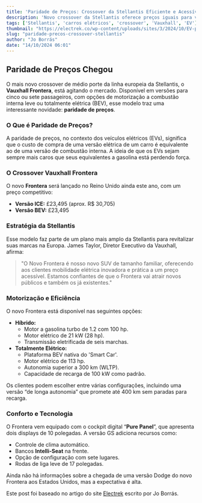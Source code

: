 ```yaml
---
title: 'Paridade de Preços: Crossover da Stellantis Eficiente e Acessível'
description: 'Novo crossover da Stellantis oferece preços iguais para versões EV e ICE, promovendo a paridade de preços.'
tags: ['Stellantis', 'carros elétricos', 'crossover', 'Vauxhall', 'EV']
thumbnail: "https://electrek.co/wp-content/uploads/sites/3/2024/10/EV-price-parity.jpg?quality=82&strip=all&w=1600"
slug: "paridade-precos-crossover-stellantis"
author: "Jo Borrás"
date: "14/10/2024 06:01"
---
```


## Paridade de Preços Chegou

O mais novo crossover de médio porte da linha europeia da Stellantis, o **Vauxhall Frontera**, está agitando o mercado. Disponível em versões para cinco ou sete passageiros, com opções de motorização a combustão interna leve ou totalmente elétrica (BEV), esse modelo traz uma interessante novidade: **paridade de preços**.

### O Que é Paridade de Preços?
A paridade de preços, no contexto dos veículos elétricos (EVs), significa que o custo de compra de uma versão elétrica de um carro é equivalente ao de uma versão de combustão interna. A ideia de que os EVs sejam sempre mais caros que seus equivalentes a gasolina está perdendo força.

### O Crossover Vauxhall Frontera
O novo **Frontera** será lançado no Reino Unido ainda este ano, com um preço competitivo:
- **Versão ICE:** £23,495 (aprox. R$ 30,705)
- **Versão BEV:** £23,495

### Estratégia da Stellantis
Esse modelo faz parte de um plano mais amplo da Stellantis para revitalizar suas marcas na Europa. James Taylor, Diretor Executivo da Vauxhall, afirma:
> "O Novo Frontera é nosso novo SUV de tamanho familiar, oferecendo aos clientes mobilidade elétrica inovadora e prática a um preço acessível. Estamos confiantes de que o Frontera vai atrair novos públicos e também os já existentes."

### Motorização e Eficiência
O novo Frontera está disponível nas seguintes opções:
- **Híbrido:**
  - Motor a gasolina turbo de 1.2 com 100 hp.
  - Motor elétrico de 21 kW (28 hp).
  - Transmissão eletrificada de seis marchas.
- **Totalmente Elétrico:**
  - Plataforma BEV nativa do 'Smart Car'.
  - Motor elétrico de 113 hp.
  - Autonomia superior a 300 km (WLTP).
  - Capacidade de recarga de 100 kW como padrão.

Os clientes podem escolher entre várias configurações, incluindo uma versão “de longa autonomia” que promete até 400 km sem paradas para recarga.

### Conforto e Tecnologia
O Frontera vem equipado com o cockpit digital “**Pure Panel**”, que apresenta dois displays de 10 polegadas. A versão GS adiciona recursos como:
- Controle de clima automático.
- Bancos **Intelli-Seat** na frente.
- Opção de configuração com sete lugares.
- Rodas de liga leve de 17 polegadas.

Ainda não há informações sobre a chegada de uma versão Dodge do novo Frontera aos Estados Unidos, mas a expectativa é alta.  

Este post foi baseado no artigo do site [Electrek](https://electrek.co/2024/10/13/price-parity-is-here-new-stellantis-crossover-is-the-same-price-ev-or-ice/) escrito por Jo Borrás.